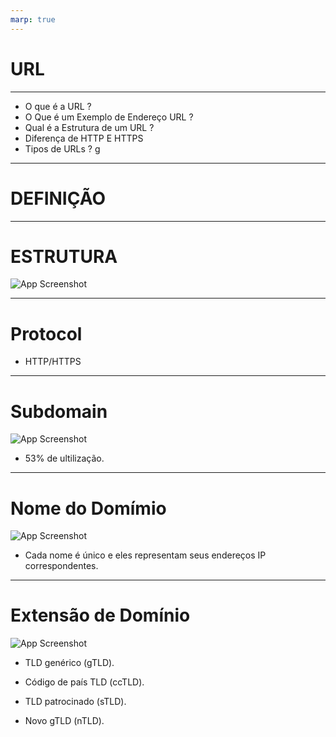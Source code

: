 ```yaml
---
marp: true
---
```

# **URL**
---
* O que é a URL ?
* O Que é um Exemplo de Endereço URL ?
* Qual é a Estrutura de um URL ?
* Diferença de HTTP E HTTPS
* Tipos de URLs ?  g
---
# DEFINIÇÃO
 
 <!--URL é a abreviação de localizador uniforme de recursos, um endereço da Web que aponta para um site específico, uma página da Web ou um documento na Internet.-->
 ---
 # ESTRUTURA

![App Screenshot](https://www.hostinger.com.br/tutoriais/wp-content/uploads/sites/12/2023/01/estrutura-de-um-URL.png)

---
# Protocol
* HTTP/HTTPS
<!--A diferença entre HTTP e HTTPS é que o segundo criptografa o processo de transmissão de dados. Este protocolo de segurança protege melhor um site e é um fator essencial para melhorar a classificação nos resultados de pesquisa.

Outra diferença é que o HTTPS usa o número de porta 443 do Protocolo de Controle de Transmissão/Protocolo da Internet (TCP/IP) criptografado pelo Transport Layer Security (TLS). Enquanto isso, um URL com HTTP usa a porta TCP/IP número 80.-->
---
# Subdomain
<!--Um subdomínio consiste em quaisquer palavras ou frases que vêm antes do primeiro ponto de um URL.-->
![App Screenshot](https://www.hostinger.com.br/tutoriais/wp-content/uploads/sites/12/2023/01/hostinger.com-usa-o-subdomi%CC%81nio-www.webp)
* 53% de ultilização.
---
# Nome do Domímio
<!--Um nome de domínio é o que os usuários digitam na barra de endereço do navegador para acessar um site. Consiste em um nome de site e uma extensão, como por exemplo-->
![App Screenshot](https://www.hostinger.com.br/tutoriais/wp-content/uploads/sites/12/2023/01/image3.webp)
* Cada nome é único e eles representam seus endereços IP correspondentes.
---
# Extensão de Domínio
![App Screenshot](https://www.hostinger.com.br/tutoriais/wp-content/uploads/sites/12/2023/01/image9-1.webp)
* TLD genérico (gTLD).
<!--Esta categoria inclui a maioria das extensões populares, incluindo .com, .org, .net.-->
* Código de país TLD (ccTLD).
<!--Como o nome sugere, este TLD indica um país, um território ou uma área geográfica. O ccTLD consiste em duas letras com base nos códigos internacionais do país, como .br, .uk, .in e .sg.-->
* TLD patrocinado (sTLD).
<!--Esse tipo de extensão é patrocinado e usado para organizações específicas. Por exemplo, a Tralliance Registry Management Company, LLC patrocina .travel e a DotAsia Organization Ltd. patrocina .asia.-->
* Novo gTLD (nTLD).
<!--É uma nova geração de extensões de domínio. Basicamente, qualquer TLD lançado após 12 de janeiro de 2012 é um novo gTLD, incluindo .online, .store e .tech.-->



